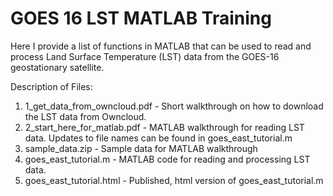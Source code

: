 # GOES 16 LST MATLAB Training

Here I provide a list of functions in MATLAB that can be used to read and process Land Surface Temperature (LST) data from the GOES-16 geostationary satellite.

Description of Files:  
1. 1_get_data_from_owncloud.pdf - Short walkthrough on how to download the LST data from Owncloud.
2. 2_start_here_for_matlab.pdf - MATLAB walkthrough for reading LST data. Updates to file names can be found in goes_east_tutorial.m
3. sample_data.zip - Sample data for MATLAB walkthrough
4. goes_east_tutorial.m - MATLAB code for reading and processing LST data.
5. goes_east_tutorial.html - Published, html version of goes_east_tutorial.m
